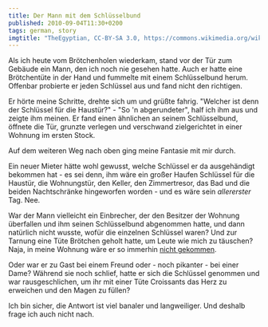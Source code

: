 ```yaml
---
title: Der Mann mit dem Schlüsselbund
published: 2010-09-04T11:30+0200
tags: german, story
imgtitle: "TheEgyptian, CC-BY-SA 3.0, https://commons.wikimedia.org/wiki/File:Leather_key_chain.JPG"
---
```


Als ich heute vom Brötchenholen wiederkam, stand vor der Tür zum Gebäude ein Mann, den ich noch nie gesehen hatte. Auch er hatte eine Brötchentüte in der Hand und fummelte mit einem Schlüsselbund herum. Offenbar probierte er jeden Schlüssel aus und fand nicht den richtigen.

Er hörte meine Schritte, drehte sich um und grüßte fahrig. "Welcher ist denn der Schlüssel für die Haustür?" - "So 'n abgerundeter", half ich ihm aus und zeigte ihm meinen. Er fand einen ähnlichen an seinem Schlüsselbund, öffnete die Tür, grunzte verlegen und verschwand zielgerichtet in einer Wohnung im ersten Stock.

Auf dem weiteren Weg nach oben ging meine Fantasie mit mir durch.

Ein neuer Mieter hätte wohl gewusst, welche Schlüssel er da ausgehändigt bekommen hat - es sei denn, ihm wäre ein großer Haufen Schlüssel für die Haustür, die Wohnungstür, den Keller, den Zimmertresor, das Bad und die beiden Nachtschränke hingeworfen worden - und es wäre sein *allererster* Tag. Nee.

War der Mann vielleicht ein Einbrecher, der den Besitzer der Wohnung überfallen und ihm seinen Schlüsselbund abgenommen hatte, und dann natürlich nicht wusste, wofür die einzelnen Schlüssel waren? Und zur Tarnung eine Tüte Brötchen geholt hatte, um Leute wie mich zu täuschen?
Naja, in meine Wohnung wäre er so immerhin [nicht gekommen](/fingerabdruck-klingel/).

Oder war er zu Gast bei einem Freund oder - noch pikanter - bei einer Dame? Während sie noch schlief, hatte er sich die Schlüssel genommen und war rausgeschlichen, um ihr mit einer Tüte Croissants das Herz zu erweichen und den Magen zu füllen?

Ich bin sicher, die Antwort ist viel banaler und langweiliger. Und deshalb frage ich auch nicht nach.
